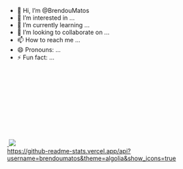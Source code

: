 - 👋 Hi, I’m @BrendouMatos
- 👀 I’m interested in ...
- 🌱 I’m currently learning ...
- 💞️ I’m looking to collaborate on ...
- 📫 How to reach me ...
- 😄 Pronouns: ...
- ⚡ Fun fact: ...

<div>
  <a href="https://github.com/BrendouMatos">
  <img height="180em" scr="https://github-readme-stats.vercel.app/api?username=brendoumatos&theme=algolia&show_icons=true"/>
  <img heitht="180em" src="https://github-readme-stats-vercel.app/api/top_langs/?username=brendoumatos&layout=compact&langs_count=16&theme=dracula"/>
</div>
https://github-readme-stats.vercel.app/api?username=brendoumatos&theme=algolia&show_icons=true
